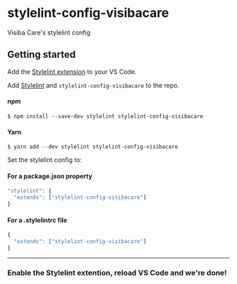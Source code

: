 # stylelint-config-visibacare
Visiba Care's stylelint config
## Getting started
Add the [Stylelint extension](https://marketplace.visualstudio.com/items?itemName=shinnn.stylelint) to your VS Code.

Add [Stylelint](https://stylelint.io/) and `stylelint-config-visibacare` to the repo.
#### npm
```
$ npm install --save-dev stylelint stylelint-config-visibacare
```

#### Yarn
```
$ yarn add --dev stylelint stylelint-config-visibacare
``` 


Set the stylelint config to: 
#### For a package.json property
```javascript
"stylelint": {
  "extends": ["stylelint-config-visibacare"]
}
```
#### For a .stylelintrc file
```javascript
{
  "extends": ["stylelint-config-visibacare"]
}
```
***
### Enable the Stylelint extention, reload VS Code and we're done!
